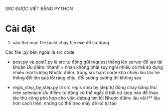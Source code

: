 SRC ĐƯỢC VIẾT BẰNG PYTHON

# Cài đặt
 1. vào thư mục file build chạy file exe để sử dụng

Các file .py bên ngoài là src code 
+ post.py và post1.py là src tự động gửi request thẳng lên server để tạo tài khoản
Ưu điểm: nhanh + nhàn không phải suy nghĩ nhiều có thể sử dụng nhiều môi trường
Nhược điểm: trong src hard code khá nhiều lâu lâu hệ thống đổi lớn quá lỗi ráng chịu, đổi sương sương thì không sao

+ regis_step_by_step.py là src regis step by step tự động chạy bằng thư viện selenium
Ưu điểm: tự động có thể ngắc ở bất cứ step nào để thao tác thủ công phù hợp cho việc debug tìm lỗi
Nhược điểm: lâu vãi l** lâu hơn cách trên, nhưng có thể treo máy để nó tự tạo